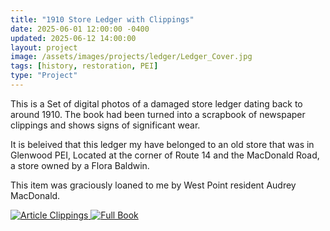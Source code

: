 ```yaml
---
title: "1910 Store Ledger with Clippings"
date: 2025-06-01 12:00:00 -0400
updated: 2025-06-12 14:00:00
layout: project
image: /assets/images/projects/ledger/Ledger_Cover.jpg
tags: [history, restoration, PEI]
type: "Project"
---
```


This is a Set of digital photos of a damaged store ledger dating back to around 1910. 
The book had been turned into a scrapbook of newspaper clippings and shows signs of significant wear. 

It is beleived that this ledger my have belonged to an old store that was in Glenwood PEI, Located at the corner of Route 14 and the MacDonald Road, a store owned by a Flora Baldwin.

This item was graciously loaned to me by West Point resident Audrey MacDonald.


<div class="gallery">
  <a href="{{ '/projects/1910-Store-Ledger-with-Clippings-Articles/' | relative_url }}">
    <img src="{{ '/assets/images/projects/ledger/thumbnails/clippings_cover.jpg' | relative_url }}" alt="Article Clippings">
  </a>
  <a href="{{ '/projects/1910-Store-Ledger-with-Clippings-Full/' | relative_url }}">
    <img src="{{ '/assets/images/projects/ledger/ledger_cover.jpg' | relative_url }}" alt="Full Book">
  </a>
</div>
